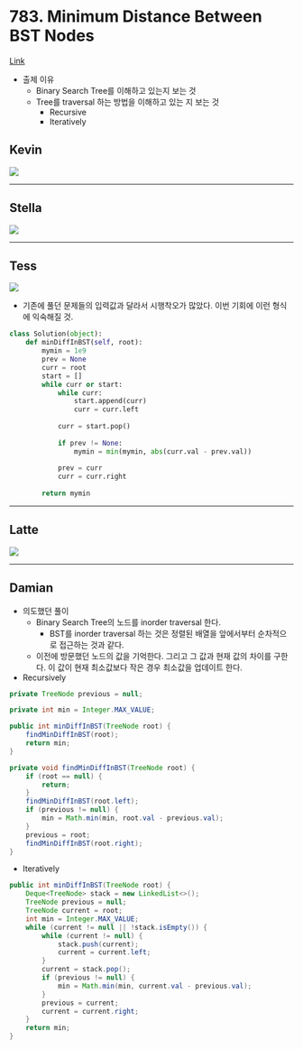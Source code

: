 # 783. Minimum Distance Between BST Nodes

[Link](https://leetcode.com/problems/minimum-distance-between-bst-nodes/)

- 출제 이유
  - Binary Search Tree를 이해하고 있는지 보는 것
  - Tree를 traversal 하는 방법을 이해하고 있는 지 보는 것
    - Recursive
    - Iteratively

## Kevin
![](./images/20191229_783_kevin.jpeg)

---

## Stella
![](./images/20191229_783_stella.jpg)

---

## Tess
![](./images/20191229_783_tess.jpg)

- 기존에 풀던 문제들의 입력값과 달라서 시행착오가 많았다. 이번 기회에 이런 형식에 익숙해질 것.

```python
class Solution(object):
    def minDiffInBST(self, root):
        mymin = 1e9
        prev = None
        curr = root
        start = []
        while curr or start:
            while curr:
                start.append(curr)
                curr = curr.left
                
            curr = start.pop()
            
            if prev != None:
                mymin = min(mymin, abs(curr.val - prev.val))
                
            prev = curr
            curr = curr.right
            
        return mymin
```

---

## Latte
![](./images/20191229_783_latte.jpg)

---

## Damian
- 의도했던 풀이
  - Binary Search Tree의 노드를 inorder traversal 한다.
    - BST를 inorder traversal 하는 것은 정렬된 배열을 앞에서부터 순차적으로 접근하는 것과 같다.
  - 이전에 방문했던 노드의 값을 기억한다. 그리고 그 값과 현재 값의 차이를 구한다. 이 값이 현재 최소값보다 작은 경우 최소값을 업데이트 한다.
- Recursively

```java
private TreeNode previous = null;

private int min = Integer.MAX_VALUE;

public int minDiffInBST(TreeNode root) {
    findMinDiffInBST(root);
    return min;
}

private void findMinDiffInBST(TreeNode root) {
    if (root == null) {
        return;
    }
    findMinDiffInBST(root.left);
    if (previous != null) {
        min = Math.min(min, root.val - previous.val);
    }
    previous = root;
    findMinDiffInBST(root.right);
}
```



- Iteratively

```java
public int minDiffInBST(TreeNode root) {
    Deque<TreeNode> stack = new LinkedList<>();
    TreeNode previous = null;
    TreeNode current = root;
    int min = Integer.MAX_VALUE;
    while (current != null || !stack.isEmpty()) {
        while (current != null) {
            stack.push(current);
            current = current.left;
        }
        current = stack.pop();
        if (previous != null) {
            min = Math.min(min, current.val - previous.val);
        }
        previous = current;
        current = current.right;
    }
    return min;
}
```

